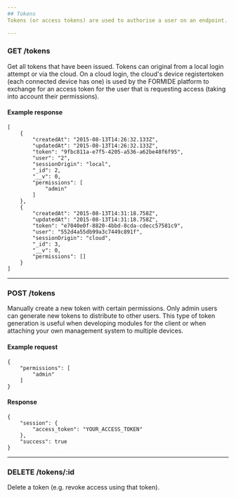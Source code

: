 ```yaml
---
## Tokens
Tokens (or access tokens) are used to authorise a user on an endpoint. When a user logs in, you get an access token back. In the cloud, we use oauth2 to do this, on the client a simpler direct exchange is safe enough because we don't have 3rd parties accessing user data using these tokens.

---
```

### GET /tokens
Get all tokens that have been issued. Tokens can original from a local login attempt or via the cloud. On a cloud login, the cloud's device registertoken (each connected device has one) is used by the FORMIDE platform to exchange for an access token for the user that is requesting access (taking into account their permissions).

#### Example response
```
[
    {
        "createdAt": "2015-08-13T14:26:32.133Z",
        "updatedAt": "2015-08-13T14:26:32.133Z",
        "token": "9fbc811a-e7f5-4205-a536-a62be48f6f95",
        "user": "2",
        "sessionOrigin": "local",
        "_id": 2,
        "__v": 0,
        "permissions": [
            "admin"
        ]
    },
    {
        "createdAt": "2015-08-13T14:31:18.758Z",
        "updatedAt": "2015-08-13T14:31:18.758Z",
        "token": "e7040e0f-8820-4bbd-8cda-cdecc57581c9",
        "user": "552d4a55db99a3c7449c891f",
        "sessionOrigin": "cloud",
        "_id": 3,
        "__v": 0,
        "permissions": []
    }
]
```

---
### POST /tokens
Manually create a new token with certain permissions. Only admin users can generate new tokens to distribute to other users. This type of token generation is useful when developing modules for the client or when attaching your own management system to multiple devices.

#### Example request
```
{
    "permissions": [
        "admin"
    ]
}
```

#### Response
```
{
    "session": {
        "access_token": "YOUR_ACCESS_TOKEN"
    },
    "success": true
}
```

---
### DELETE /tokens/:id
Delete a token (e.g. revoke access using that token).
